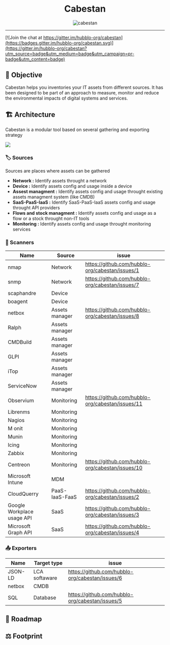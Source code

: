 <h1 align="center">
  Cabestan
</h1>

<p align="center"><img alt="cabestan" src="https://user-images.githubusercontent.com/906428/167257377-4de1a365-c677-46f0-9b66-bbd7379a6a38.png"/></p>

---

[![Join the chat at https://gitter.im/hubblo-org/cabestan](https://badges.gitter.im/hubblo-org/cabestan.svg)](https://gitter.im/hubblo-org/cabestan?utm_source=badge&utm_medium=badge&utm_campaign=pr-badge&utm_content=badge)

## 🎯 Objective

Cabestan helps you inventories your IT assets from different sources. It has been designed to be part of an approach to measure, monitor and reduce the environmental impacts of digital systems and services.

## 🏗️ Architecture

Cabestan is a modular tool based on several gathering and exporting strategy

<img src="https://github.com/hubblo-org/cabestan/blob/main/CABESTAN - MACRO VUE.jpg">

### 🏷️ Sources

Sources are places where assets can be gathered

* **Network :** Identify assets throught a network
* **Device :** Identify assets config and usage inside a device
* **Assest managment :** Identify assets config and usage throught existing assets managment system (like CMDB)
* **SaaS-PaaS-IaaS :** Identify SaaS-PaaS-IaaS assets config and usage throught API providers
* **Flows and stock managment :** Identify assets config and usage as a flow or a stock throught non-IT tools
* **Monitoring :** Identify assets config and usage throught monitoring services


### 🔬 Scanners

| Name                       | Source         | issue |
|----------------------------|----------------|-------|
| nmap                       | Network        | https://github.com/hubblo-org/cabestan/issues/1   |
| snmp                       | Network        | https://github.com/hubblo-org/cabestan/issues/7   |
| scaphandre                 | Device         |       |
| boagent                    | Device         |       |
| netbox                     | Assets manager | https://github.com/hubblo-org/cabestan/issues/8   |
| Ralph                      | Assets manager |       |
| CMDBuild                   | Assets manager |       |
| GLPI                       | Assets manager |       |
| iTop                       | Assets manager |       |
| ServiceNow                 | Assets manager |       |
| Observium                  | Monitoring     | https://github.com/hubblo-org/cabestan/issues/11  |
| Librenms                   | Monitoring     |       |
| Nagios                     | Monitoring     |       |
| M onit                     | Monitoring     |       |
| Munin                      | Monitoring     |       |
| Icing                      | Monitoring     |       |
| Zabbix                     | Monitoring     |       |
| Centreon                   | Monitoring     |  https://github.com/hubblo-org/cabestan/issues/10  |
| Microsoft Intune           | MDM            |       |
| CloudQuerry                | PaaS-IaaS-FaaS |  https://github.com/hubblo-org/cabestan/issues/2   |
| Google Workplace usage API | SaaS           |  https://github.com/hubblo-org/cabestan/issues/3   |
| Microsoft Graph API        | SaaS           |  https://github.com/hubblo-org/cabestan/issues/4   |

### 📤 Exporters

| Name               | Target type         | issue |
|--------------------|----------------|-------|
| JSON-LD            | LCA softaware  | https://github.com/hubblo-org/cabestan/issues/6 |
| netbox             | CMDB           |       |
| SQL                | Database       | https://github.com/hubblo-org/cabestan/issues/5 |

## 📅 Roadmap

## ⚖️  Footprint

